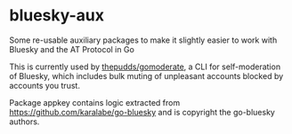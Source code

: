 # bluesky-aux
Some re-usable auxiliary packages to make it slightly easier to work with Bluesky and the AT Protocol in Go

This is currently used by [thepudds/gomoderate](https://github.com/thepudds/gomoderate), a CLI for self-moderation of Bluesky, which includes bulk muting of unpleasant accounts blocked by accounts you trust.

Package appkey contains logic extracted from https://github.com/karalabe/go-bluesky and is copyright the go-bluesky authors.